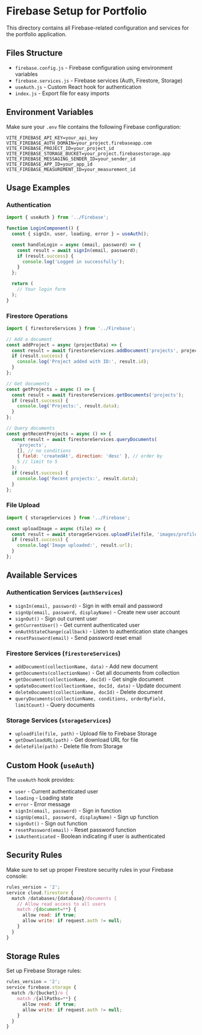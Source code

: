 # Firebase Setup for Portfolio

This directory contains all Firebase-related configuration and services for the portfolio application.

## Files Structure

- `firebase.config.js` - Firebase configuration using environment variables
- `firebase.services.js` - Firebase services (Auth, Firestore, Storage)
- `useAuth.js` - Custom React hook for authentication
- `index.js` - Export file for easy imports

## Environment Variables

Make sure your `.env` file contains the following Firebase configuration:

```env
VITE_FIREBASE_API_KEY=your_api_key
VITE_FIREBASE_AUTH_DOMAIN=your_project.firebaseapp.com
VITE_FIREBASE_PROJECT_ID=your_project_id
VITE_FIREBASE_STORAGE_BUCKET=your_project.firebasestorage.app
VITE_FIREBASE_MESSAGING_SENDER_ID=your_sender_id
VITE_FIREBASE_APP_ID=your_app_id
VITE_FIREBASE_MEASUREMENT_ID=your_measurement_id
```

## Usage Examples

### Authentication

```javascript
import { useAuth } from '../Firebase';

function LoginComponent() {
  const { signIn, user, loading, error } = useAuth();

  const handleLogin = async (email, password) => {
    const result = await signIn(email, password);
    if (result.success) {
      console.log('Logged in successfully');
    }
  };

  return (
    // Your login form
  );
}
```

### Firestore Operations

```javascript
import { firestoreServices } from '../Firebase';

// Add a document
const addProject = async (projectData) => {
  const result = await firestoreServices.addDocument('projects', projectData);
  if (result.success) {
    console.log('Project added with ID:', result.id);
  }
};

// Get documents
const getProjects = async () => {
  const result = await firestoreServices.getDocuments('projects');
  if (result.success) {
    console.log('Projects:', result.data);
  }
};

// Query documents
const getRecentProjects = async () => {
  const result = await firestoreServices.queryDocuments(
    'projects',
    [], // no conditions
    { field: 'createdAt', direction: 'desc' }, // order by
    5 // limit to 5
  );
  if (result.success) {
    console.log('Recent projects:', result.data);
  }
};
```

### File Upload

```javascript
import { storageServices } from '../Firebase';

const uploadImage = async (file) => {
  const result = await storageServices.uploadFile(file, 'images/profile.jpg');
  if (result.success) {
    console.log('Image uploaded:', result.url);
  }
};
```

## Available Services

### Authentication Services (`authServices`)
- `signIn(email, password)` - Sign in with email and password
- `signUp(email, password, displayName)` - Create new user account
- `signOut()` - Sign out current user
- `getCurrentUser()` - Get current authenticated user
- `onAuthStateChange(callback)` - Listen to authentication state changes
- `resetPassword(email)` - Send password reset email

### Firestore Services (`firestoreServices`)
- `addDocument(collectionName, data)` - Add new document
- `getDocuments(collectionName)` - Get all documents from collection
- `getDocument(collectionName, docId)` - Get single document
- `updateDocument(collectionName, docId, data)` - Update document
- `deleteDocument(collectionName, docId)` - Delete document
- `queryDocuments(collectionName, conditions, orderByField, limitCount)` - Query documents

### Storage Services (`storageServices`)
- `uploadFile(file, path)` - Upload file to Firebase Storage
- `getDownloadURL(path)` - Get download URL for file
- `deleteFile(path)` - Delete file from Storage

## Custom Hook (`useAuth`)

The `useAuth` hook provides:
- `user` - Current authenticated user
- `loading` - Loading state
- `error` - Error message
- `signIn(email, password)` - Sign in function
- `signUp(email, password, displayName)` - Sign up function
- `signOut()` - Sign out function
- `resetPassword(email)` - Reset password function
- `isAuthenticated` - Boolean indicating if user is authenticated

## Security Rules

Make sure to set up proper Firestore security rules in your Firebase console:

```javascript
rules_version = '2';
service cloud.firestore {
  match /databases/{database}/documents {
    // Allow read access to all users
    match /{document=**} {
      allow read: if true;
      allow write: if request.auth != null;
    }
  }
}
```

## Storage Rules

Set up Firebase Storage rules:

```javascript
rules_version = '2';
service firebase.storage {
  match /b/{bucket}/o {
    match /{allPaths=**} {
      allow read: if true;
      allow write: if request.auth != null;
    }
  }
}
``` 